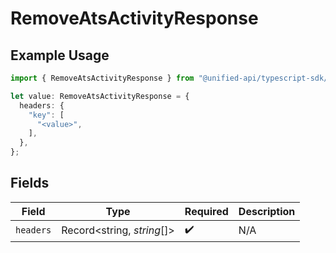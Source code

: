 # RemoveAtsActivityResponse

## Example Usage

```typescript
import { RemoveAtsActivityResponse } from "@unified-api/typescript-sdk/sdk/models/operations";

let value: RemoveAtsActivityResponse = {
  headers: {
    "key": [
      "<value>",
    ],
  },
};
```

## Fields

| Field                      | Type                       | Required                   | Description                |
| -------------------------- | -------------------------- | -------------------------- | -------------------------- |
| `headers`                  | Record<string, *string*[]> | :heavy_check_mark:         | N/A                        |
